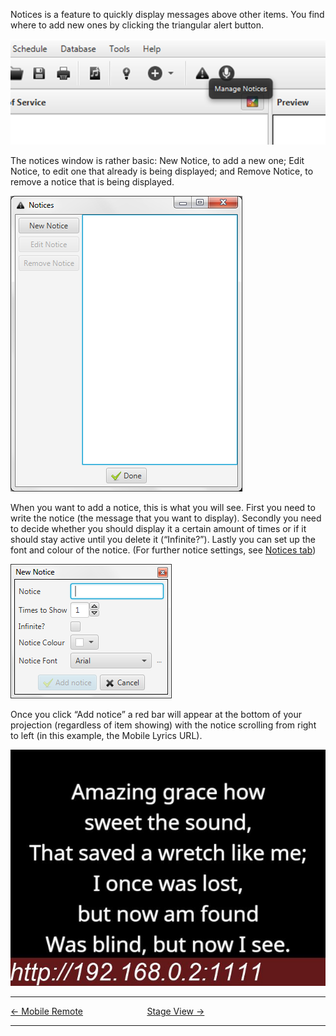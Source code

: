 Notices is a feature to quickly display messages above other items. You
find where to add new ones by clicking the triangular alert button.

![](Quelea_manual-e-060.png)

The notices window is rather basic: New Notice, to add a new one; Edit
Notice, to edit one that already is being displayed; and Remove Notice,
to remove a notice that is being displayed.

![](Quelea_manual-e-061.png)

When you want to add a notice, this is what you will see. First you need
to write the notice (the message that you want to display). Secondly you
need to decide whether you should display it a certain amount of times
or if it should stay active until you delete it (“Infinite?”). Lastly
you can set up the font and colour of the notice. (For further notice
settings, see [Notices
tab](Setting_up_Quelea_for_your_needs#notices "Setting up Quelea for your needs"))

![](Quelea_manual-e-062.png)

Once you click “Add notice” a red bar will appear at the bottom of your
projection (regardless of item showing) with the notice scrolling from
right to left (in this example, the Mobile Lyrics URL).

![](Quelea_manual-e-063.jpg)

-----



[← Mobile Remote](Mobile_Remote "Mobile Remote") &nbsp;&nbsp;&nbsp;&nbsp;&nbsp;&nbsp;&nbsp;&nbsp;&nbsp;&nbsp;&nbsp;&nbsp;&nbsp;&nbsp;&nbsp;&nbsp;&nbsp;&nbsp;&nbsp;&nbsp;&nbsp;&nbsp;&nbsp;&nbsp;
[Stage View →](Stage_View "Stage View")

---

